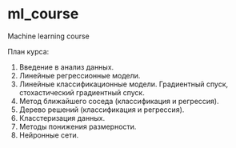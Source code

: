 # ml_course
Machine learning course

План курса:
1. Введение в анализ данных.
2. Линейные регрессионные модели.
3. Линейные классификационные модели. Градиентный спуск, стохастический градиентный спуск.
4. Метод ближайшего соседа (классификация и регрессия).
5. Дерево решений (классификация и регрессия).
6. Класстеризация данных.
7. Методы понижения размерности.
8. Нейронные сети.